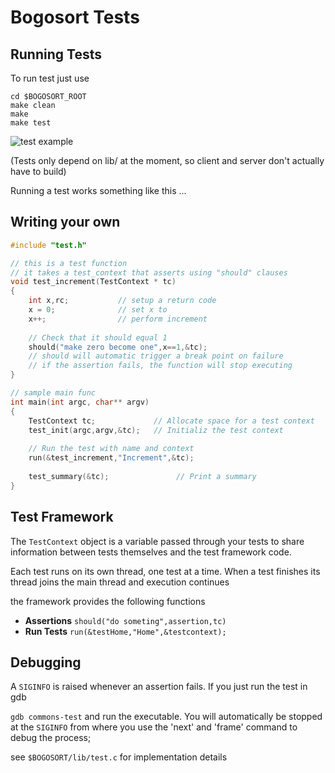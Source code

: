 # Bogosort Tests


## Running Tests

To run test just use

```shell
cd $BOGOSORT_ROOT
make clean
make 
make test
```

![test example](http://i.imgur.com/6fIAqMM.png)

(Tests only depend on lib/ at the moment, so client and server don't actually have to build)

Running a test works something like this ... 

## Writing your own

```c
#include "test.h"

// this is a test function
// it takes a test_context that asserts using "should" clauses
void test_increment(TestContext * tc)
{
    int x,rc;           // setup a return code
    x = 0;              // set x to 
    x++;                // perform increment
    
    // Check that it should equal 1
    should("make zero become one",x==1,&tc); 
    // should will automatic trigger a break point on failure
    // if the assertion fails, the function will stop executing
}

// sample main func
int main(int argc, char** argv)
{
    TestContext tc;             // Allocate space for a test context
    test_init(argc,argv,&tc);   // Initializ the test context
    
    // Run the test with name and context
    run(&test_increment,"Increment",&tc);     
    
    test_summary(&tc);               // Print a summary
}
```

## Test Framework


The `TestContext` object is a variable passed through your tests to share information 
between tests themselves and the test framework code.

Each test runs on its own thread, one test at a time. When a test finishes its thread 
joins the main thread and execution continues

the framework provides the following functions

- **Assertions**  `should("do someting",assertion,tc)` 
- **Run Tests**  `run(&testHome,"Home",&testcontext);` 

## Debugging

A `SIGINFO` is raised whenever an assertion fails. If you just run the test in gdb

`gdb commons-test` and run the executable. You will automatically be stopped at the `SIGINFO` from where you use the 'next' and 'frame' command to debug the process;

see `$BOGOSORT/lib/test.c` for implementation details 
